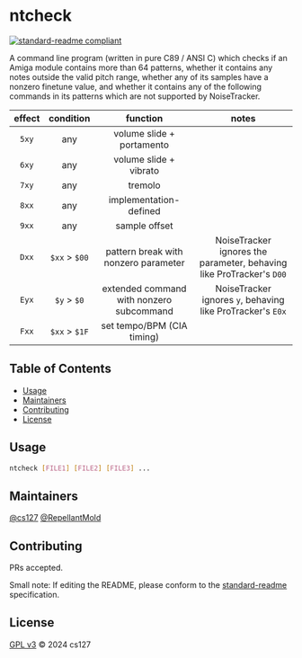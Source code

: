 # ntcheck

[![standard-readme compliant](https://img.shields.io/badge/standard--readme-OK-green.svg?style=flat-square)](https://github.com/RichardLitt/standard-readme)

A command line program (written in pure C89 / ANSI C) which checks if an Amiga module contains more than 64 patterns, whether it contains any notes outside the valid pitch range, whether any of its samples have a nonzero finetune value, and whether it contains any of the following commands in its patterns which are not supported by NoiseTracker.

| effect | condition     | function                                 | notes                                                                |
|:------:|:-------------:|:----------------------------------------:|:--------------------------------------------------------------------:|
| `5xy`  | any           | volume slide + portamento                |                                                                      |
| `6xy`  | any           | volume slide + vibrato                   |                                                                      |
| `7xy`  | any           | tremolo                                  |                                                                      |
| `8xx`  | any           | implementation-defined                   |                                                                      |
| `9xx`  | any           | sample offset                            |                                                                      |
| `Dxx`  | `$xx` > `$00` | pattern break with nonzero parameter     | NoiseTracker ignores the parameter, behaving like ProTracker's `D00` |
| `Eyx`  | `$y` > `$0`   | extended command with nonzero subcommand | NoiseTracker ignores `y`, behaving like ProTracker's `E0x`           |
| `Fxx`  | `$xx` > `$1F` | set tempo/BPM (CIA timing)               |                                                                      |

## Table of Contents

- [Usage](#usage)
- [Maintainers](#maintainers)
- [Contributing](#contributing)
- [License](#license)

## Usage

```bash
ntcheck [FILE1] [FILE2] [FILE3] ...
```

## Maintainers

[@cs127](https://github.com/cs127)
[@RepellantMold](https://github.com/RepellantMold)

## Contributing

PRs accepted.

Small note: If editing the README, please conform to the
[standard-readme](https://github.com/RichardLitt/standard-readme) specification.

## License

[GPL v3](LICENSE) © 2024 cs127

